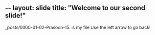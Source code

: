 --
layout: slide
title: "Welcome to our second slide!"
---
_posts/0000-01-02-Prasoon-15. is my file
Use the left arrow to go back!
